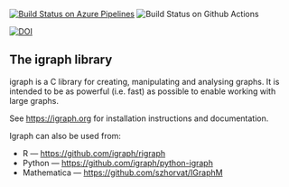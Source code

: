 [![Build Status on Azure Pipelines](https://dev.azure.com/igraph-team/igraph/_apis/build/status/igraph.igraph?branchName=master)](https://dev.azure.com/igraph-team/igraph/_build/latest?definitionId=1&branchName=master)
![Build Status on Github Actions](https://github.com/igraph/igraph/workflows/MINGW/badge.svg?branch=develop)

[![DOI](https://zenodo.org/badge/8546198.svg)](https://zenodo.org/badge/latestdoi/8546198)

The igraph library
------------------

igraph is a C library for creating, manipulating and analysing graphs.
It is intended to be as powerful (i.e. fast) as possible to enable
working with large graphs.

See https://igraph.org for installation instructions
and documentation.

Igraph can also be used from:

 - R — https://github.com/igraph/rigraph
 - Python — https://github.com/igraph/python-igraph
 - Mathematica — https://github.com/szhorvat/IGraphM
